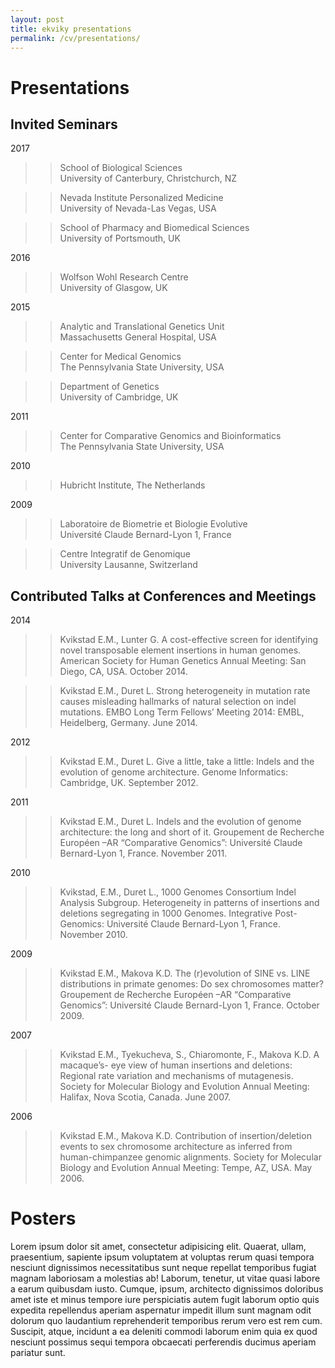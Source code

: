```yaml
---
layout: post
title: ekviky presentations 
permalink: /cv/presentations/
---
```


# Presentations  

## Invited Seminars  
2017  
>>School of Biological Sciences  
>>University of Canterbury, Christchurch, NZ  

>>Nevada Institute Personalized Medicine  
>>University of Nevada-Las Vegas, USA  

>>School of Pharmacy and Biomedical Sciences  
>>University of Portsmouth, UK  

2016  
>>Wolfson Wohl Research Centre  
>>University of Glasgow, UK  

2015  
>>Analytic and Translational Genetics Unit  
>>Massachusetts General Hospital, USA  

>>Center for Medical Genomics  
>>The Pennsylvania State University, USA  

>>Department of Genetics  
>>University of Cambridge, UK  

2011  
>>Center for Comparative Genomics and Bioinformatics  
>>The Pennsylvania State University, USA  

2010  
>>Hubricht Institute, The Netherlands  

2009  
>>Laboratoire de Biometrie et Biologie Evolutive  
>>Université Claude Bernard-Lyon 1, France  

>>Centre Integratif de Genomique  
>>University Lausanne, Switzerland  

## Contributed Talks at Conferences and Meetings  
2014  
>>Kvikstad E.M., Lunter G. A cost-effective screen for identifying novel transposable element insertions in human genomes. American Society for Human Genetics Annual Meeting: San Diego, CA, USA. October 2014.  

>>Kvikstad E.M., Duret L. Strong heterogeneity in mutation rate causes misleading hallmarks of natural selection on indel mutations. EMBO Long Term Fellows’ Meeting 2014: EMBL, Heidelberg, Germany. June 2014.  

2012  
>>Kvikstad E.M., Duret L. Give a little, take a little: Indels and the evolution of genome architecture. Genome Informatics: Cambridge, UK. September 2012.  

2011  
>>Kvikstad E.M., Duret L. Indels and the evolution of genome architecture: the long and short of it. Groupement de Recherche Européen –AR “Comparative Genomics”: Université Claude Bernard-Lyon 1, France. November 2011.  

2010  
>>Kvikstad, E.M., Duret L., 1000 Genomes Consortium Indel Analysis Subgroup. Heterogeneity in patterns of insertions and deletions segregating in 1000 Genomes. Integrative Post-Genomics: Université Claude Bernard-Lyon 1, France. November 2010.  

2009  
>>Kvikstad E.M., Makova K.D. The (r)evolution of SINE vs. LINE distributions in primate genomes: Do sex chromosomes matter? Groupement de Recherche Européen –AR “Comparative Genomics”: Université Claude Bernard-Lyon 1, France. October 2009.  

2007  
>>Kvikstad E.M., Tyekucheva, S., Chiaromonte, F., Makova K.D. A macaque’s- eye view of human insertions and deletions: Regional rate variation and mechanisms of mutagenesis. Society for Molecular Biology and Evolution Annual Meeting: Halifax, Nova Scotia, Canada. June 2007.  

2006  
>>Kvikstad E.M., Makova K.D. Contribution of insertion/deletion events to sex chromosome architecture as inferred from human-chimpanzee genomic alignments. Society for Molecular Biology and Evolution Annual Meeting: Tempe, AZ, USA. May 2006.  



# Posters
Lorem ipsum dolor sit amet, consectetur adipisicing elit. Quaerat, ullam, praesentium, sapiente ipsum voluptatem at voluptas rerum quasi tempora nesciunt dignissimos necessitatibus sunt neque repellat temporibus fugiat magnam laboriosam a molestias ab! Laborum, tenetur, ut vitae quasi labore a earum quibusdam iusto. Cumque, ipsum, architecto dignissimos doloribus amet iste et minus tempore iure perspiciatis autem fugit laborum optio quis expedita repellendus aperiam aspernatur impedit illum sunt magnam odit dolorum quo laudantium reprehenderit temporibus rerum vero est rem cum. Suscipit, atque, incidunt a ea deleniti commodi laborum enim quia ex quod nesciunt possimus sequi tempora obcaecati perferendis ducimus aperiam pariatur sunt.
